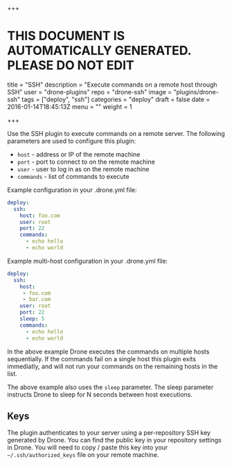 +++

# THIS DOCUMENT IS AUTOMATICALLY GENERATED. PLEASE DO NOT EDIT

title = "SSH"
description = "Execute commands on a remote host through SSH"
user = "drone-plugins"
repo = "drone-ssh"
image = "plugins/drone-ssh"
tags = ["deploy", "ssh"]
categories = "deploy"
draft = false
date = 2016-01-14T18:45:13Z
menu = ""
weight = 1

+++

Use the SSH plugin to execute commands on a remote server. The following parameters are used to configure this plugin:

* `host` - address or IP of the remote machine
* `port` - port to connect to on the remote machine
* `user` - user to log in as on the remote machine
* `commands` - list of commands to execute

Example configuration in your .drone.yml file:

```yaml
deploy:
  ssh:
    host: foo.com
    user: root
    port: 22
    commands:
      - echo hello
      - echo world
```

Example multi-host configuration in your .drone.yml file:

```yaml
deploy:
  ssh:
    host:
     - foo.com
     - bar.com
    user: root
    port: 22
    sleep: 5
    commands:
      - echo hello
      - echo world
```

In the above example Drone executes the commands on multiple hosts sequentially. If the commands fail on a single host this plugin exits immediatly, and will not run your commands on the remaining hosts in the list.

The above example also uses the `sleep` parameter. The sleep parameter instructs Drone to sleep for N seconds between host executions.

## Keys

The plugin authenticates to your server using a per-repository SSH key generated by Drone. You can find the public key in your repository settings in Drone. You will need to copy / paste this key into your `~/.ssh/authorized_keys` file on your remote machine.
